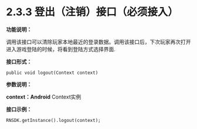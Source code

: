 # 2.3.3 登出（注销）接口（必须接入）

**功能说明：**

调用该接口可以清除玩家本地最近的登录数据。调用该接口后，下次玩家再次打开进入游戏登陆的时候，将看到登陆方式选择界面.

**接口形式：**

```text
public void logout(Context context)
```

**参数说明：**

**context：Android** Context实例

**接口示例：**

```text
RNSDK.getInstance().logout(context);
```

